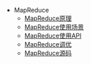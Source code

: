 
* MapReduce
    - [MapReduce原理]()
    - [MapReduce使用场景]()
    - [MapReduce使用API](../../api/mapreduce)
    - [MapReduce调优]()
    - [MapReduce源码]()
